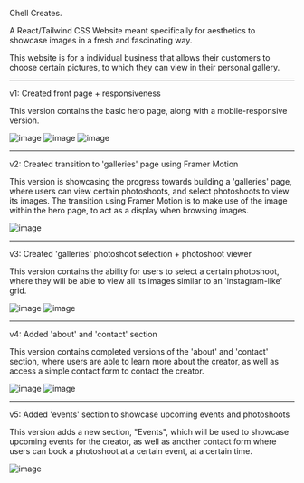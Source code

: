 Chell Creates.

A React/Tailwind CSS Website meant specifically for aesthetics to showcase images in a fresh and fascinating way.

This website is for a individual business that allows their customers to choose certain pictures, to which they can view in their personal gallery.

---

v1: Created front page + responsiveness

This version contains the basic hero page, along with a mobile-responsive version.

![image](https://github.com/alexjachna/chell-creates/assets/57778785/25f38b7a-fe2e-49e2-99c5-a57f4808204b)
![image](https://github.com/alexjachna/chell-creates/assets/57778785/4519d101-6bec-4d01-b1d4-0693a7c9059d)
![image](https://github.com/alexjachna/chell-creates/assets/57778785/b1db0efa-c829-446d-a1da-6de37d6ad9e9)

---

v2: Created transition to 'galleries' page using Framer Motion

This version is showcasing the progress towards building a 'galleries' page, where users can view certain photoshoots, and select photoshoots to view its images. The transition using Framer Motion is to make use of the image within the hero page, to act as a display when browsing images.

![image](https://github.com/alexjachna/chell-creates/assets/57778785/4592eac2-f331-4059-8fdc-44f785b40fa4)

---

v3: Created 'galleries' photoshoot selection + photoshoot viewer

This version contains the ability for users to select a certain photoshoot, where they will be able to view all its images similar to an 'instagram-like' grid.

![image](https://github.com/alexjachna/chell-creates/assets/57778785/02d9daa7-95af-4af9-9ad8-2b0b2f8f3b73)
![image](https://github.com/alexjachna/chell-creates/assets/57778785/b64f4705-34f6-4f8e-8d02-505674d340ff)

---

v4: Added 'about' and 'contact' section

This version contains completed versions of the 'about' and 'contact' section, where users are able to learn more about the creator, as well as access a simple contact form to contact the creator.

![image](https://github.com/alexjachna/chell-creates/assets/57778785/6c57da1a-5f83-40b6-959b-3233070f17f9)
![image](https://github.com/alexjachna/chell-creates/assets/57778785/c9cd003d-1d8b-4e03-9e49-ad284608b0dc)

---

v5: Added 'events' section to showcase upcoming events and photoshoots

This version adds a new section, "Events", which will be used to showcase upcoming events for the creator, as well as another contact form where users can book a photoshoot at a certain event, at a certain time.

![image](https://github.com/alexjachna/chell-creates/assets/57778785/798fbabd-d60e-459f-bf5b-e55193294502)

